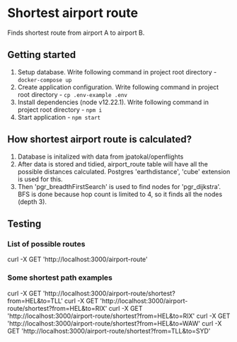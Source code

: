 # Shortest airport route
Finds shortest route from airport A to airport B.

## Getting started
1. Setup database. Write following command in project root directory - `docker-compose up`
2. Create application configuration. Write following command in project root directory - `cp .env-example .env`
3. Install dependencies (node v12.22.1). Write following command in project root directory - `npm i`
4. Start application - `npm start`

## How shortest airport route is calculated?
1. Database is initalized with data from jpatokal/openflights
2. After data is stored and tidied, airport_route table will have all the possible distances calculated. Postgres 'earthdistance', 'cube' extension is used for this.
3. Then 'pgr_breadthFirstSearch' is used to find nodes for 'pgr_dijkstra'. BFS is done because hop count is limited to 4, so it finds all the nodes (depth 3).

## Testing
### List of possible routes
curl -X GET 'http://localhost:3000/airport-route'

### Some shortest path examples
curl -X GET 'http://localhost:3000/airport-route/shortest?from=HEL&to=TLL'
curl -X GET 'http://localhost:3000/airport-route/shortest?from=HEL&to=RIX'
curl -X GET 'http://localhost:3000/airport-route/shortest?from=HEL&to=RIX'
curl -X GET 'http://localhost:3000/airport-route/shortest?from=HEL&to=WAW'
curl -X GET 'http://localhost:3000/airport-route/shortest?from=TLL&to=SYD'
